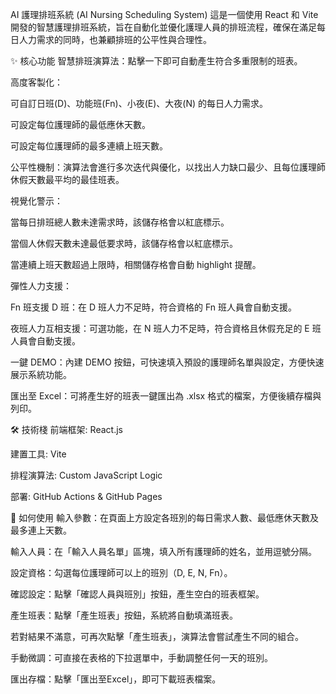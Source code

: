 AI 護理排班系統 (AI Nursing Scheduling System)
這是一個使用 React 和 Vite 開發的智慧護理排班系統，旨在自動化並優化護理人員的排班流程，確保在滿足每日人力需求的同時，也兼顧排班的公平性與合理性。

✨ 核心功能
智慧排班演算法：點擊一下即可自動產生符合多重限制的班表。

高度客製化：

可自訂日班(D)、功能班(Fn)、小夜(E)、大夜(N) 的每日人力需求。

可設定每位護理師的最低應休天數。

可設定每位護理師的最多連續上班天數。

公平性機制：演算法會進行多次迭代與優化，以找出人力缺口最少、且每位護理師休假天數最平均的最佳班表。

視覺化警示：

當每日排班總人數未達需求時，該儲存格會以紅底標示。

當個人休假天數未達最低要求時，該儲存格會以紅底標示。

當連續上班天數超過上限時，相關儲存格會自動 highlight 提醒。

彈性人力支援：

Fn 班支援 D 班：在 D 班人力不足時，符合資格的 Fn 班人員會自動支援。

夜班人力互相支援：可選功能，在 N 班人力不足時，符合資格且休假充足的 E 班人員會自動支援。

一鍵 DEMO：內建 DEMO 按鈕，可快速填入預設的護理師名單與設定，方便快速展示系統功能。

匯出至 Excel：可將產生好的班表一鍵匯出為 .xlsx 格式的檔案，方便後續存檔與列印。

🛠️ 技術棧
前端框架: React.js

建置工具: Vite

排程演算法: Custom JavaScript Logic

部署: GitHub Actions & GitHub Pages

🚀 如何使用
輸入參數：在頁面上方設定各班別的每日需求人數、最低應休天數及最多連上天數。

輸入人員：在「輸入人員名單」區塊，填入所有護理師的姓名，並用逗號分隔。

設定資格：勾選每位護理師可以上的班別（D, E, N, Fn）。

確認設定：點擊「確認人員與班別」按鈕，產生空白的班表框架。

產生班表：點擊「產生班表」按鈕，系統將自動填滿班表。

若對結果不滿意，可再次點擊「產生班表」，演算法會嘗試產生不同的組合。

手動微調：可直接在表格的下拉選單中，手動調整任何一天的班別。

匯出存檔：點擊「匯出至Excel」，即可下載班表檔案。
